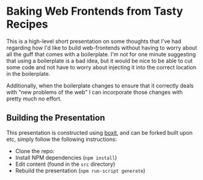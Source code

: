# Baking Web Frontends from Tasty Recipes

This is a high-level short presentation on some thoughts that I've had regarding how I'd like to build web-frontends without having to worry about all the guff that comes with a boilerplate.  I'm not for one minute suggesting that using a boilerplate is a bad idea, but it would be nice to be able to cut some code and not have to worry about injecting it into the correct location in the boilerplate.

Additionally, when the boilerplate changes to ensure that it correctly deals with "new problems of the web" I can incorporate those changes with pretty much no effort.

## Building the Presentation

This presentation is constructed using [boxit](https://github.com/DamonOehlman/boxit), and can be forked built upon etc, simply follow the following instructions:

- Clone the repo:
- Install NPM dependencies (`npm install`)
- Edit content (found in the `src` directory)
- Rebuild the presentation (`npm run-script generate`)
